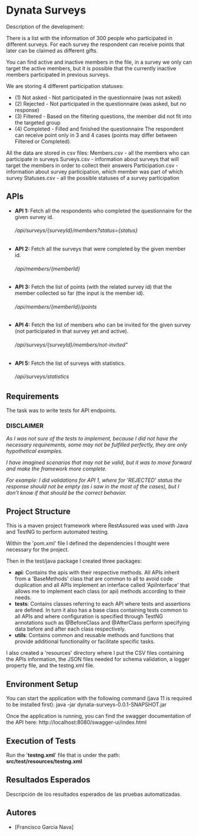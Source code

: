 # Dynata Surveys

Description of the development:

There is a list with the information of 300 people who participated in different surveys.
For each survey the respondent can receive points that later can be claimed as different gifts.

You can find active and inactive members in the file, in a survey we only can target the active members,
but it is possible that the currently inactive members participated in previous surveys.

We are storing 4 different participation statuses:
- (1) Not asked - Not participated in the questionnaire (was not asked)
- (2) Rejected - Not participated in the questionnaire (was asked, but no response)
- (3) Filtered - Based on the filtering questions, the member did not fit into the targeted group
- (4) Completed - Filled and finished the questionnaire
  The respondent can receive point only in 3 and 4 cases (points may differ between Filtered or Completed).

All the data are stored in csv files:
Members.csv - all the members who can participate in surveys
Surveys.csv - information about surveys that will target the members in order to collect their answers
Participation.csv  - information about survey participation, which member was part of which survey
Statuses.csv - all the possible statuses of a survey participation


## APIs
- **API 1:** Fetch all the respondents who completed the questionnaire for the given survey id.
    ###### /api/surveys/{surveyId}/members?status={status}
- **API 2:** Fetch all the surveys that were completed by the given member id.
    ###### /api/members/{memberId}
- **API 3:** Fetch the list of points (with the related survey id) that the member collected so far (the input is the member id).
  ###### /api/members/{memberId}/points
- **API 4:** Fetch the list of members who can be invited for the given survey (not participated in that survey yet and active).
    ###### /api/surveys/{surveyId}/members/not-invited"
- **API 5:** Fetch the list of surveys with statistics.
  ###### /api/surveys/statistics

## Requirements

The task was to write tests for API endpoints.

### DISCLAIMER

*As I was not sure of the tests to implement, because I did not have the necessary requirements, some may not be fulfilled perfectly, they are only hypothetical examples.*

*I have imagined scenarios that may not be valid, but it was to move forward and make the framework more complete.*

*For example: I did validations for API 1, where for 'REJECTED' status the response should not be empty (as i saw in the most of the cases), but I don’t know if that should be the correct behavior.*

## Project Structure

This is a maven project framework where RestAssured was used with Java and TestNG to perform automated testing.

Within the 'pom.xml' file I defined the dependencies I thought were necessary for the project.

Then in the test/java package I created three packages:
- **api**: Contains the apis with their respective methods. All APIs inherit from a 'BaseMethods' class that are common to all to avoid code duplication and all APIs implement an interface called 'ApiInterface' that allows me to implement each class (or api) methods according to their needs.
- **tests**: Contains classes referring to each API where tests and assertions are defined. In turn it also has a base class containing tests common to all APIs and where configuration is specified through TestNG annotations such as @BeforeClass and @AfterClass perform specifying data before and after each class respectively.
- **utils**: Contains common and reusable methods and functions that provide additional functionality or facilitate specific tasks.

I also created a 'resources' directory where I put the CSV files containing the APIs information, the JSON files needed for schema validation, a logger property file, and the testng.xml file. 
## Environment Setup

You can start the application with the following command (java 11 is required to be installed first):
java -jar dynata-surveys-0.0.1-SNAPSHOT.jar

Once the application is running, you can find the swagger documentation of the API here:
http://localhost:8080/swagger-ui/index.html

## Execution of Tests

Run the '**testng.xml**' file that is under the path: **src/test/resources/testng.xml**

## Resultados Esperados

Descripción de los resultados esperados de las pruebas automatizadas.


## Autores

- [Francisco Garcia Nava]

